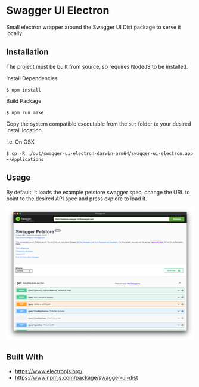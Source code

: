 # Swagger UI Electron

Small electron wrapper around the Swagger UI Dist package to serve it locally.

## Installation

The project must be built from source, so requires NodeJS to be installed.

Install Dependencies
```shell
$ npm install
```

Build Package
```shell
$ npm run make
```

Copy the system compatible executable from the `out` folder to your desired install location.

i.e. On OSX
```shell
$ cp -R ./out/swagger-ui-electron-darwin-arm64/swagger-ui-electron.app ~/Applications
```

## Usage

By default, it loads the example petstore swagger spec, change the URL to point to the desired API 
spec and press explore to load it.

![img.png](img.png)

## Built With

- https://www.electronjs.org/
- https://www.npmjs.com/package/swagger-ui-dist
